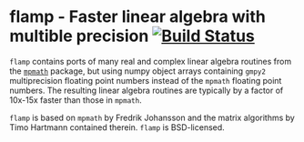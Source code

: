 
# flamp - Faster linear algebra with multible precision [![Build Status](https://github.com/c-f-h/flamp/actions/workflows/python-package.yml/badge.svg)](https://github.com/c-f-h/flamp/actions/workflows/python-package.yml)

`flamp` contains ports of many real and complex linear algebra routines from
the [`mpmath`](https://mpmath.org/) package, but using numpy object arrays
containing `gmpy2` multiprecision floating point numbers instead of the
`mpmath` floating point numbers. The resulting linear algebra routines are
typically by a factor of 10x-15x faster than those in `mpmath`.

`flamp` is based on `mpmath` by Fredrik Johansson and the matrix algorithms
by Timo Hartmann contained therein. `flamp` is BSD-licensed.
